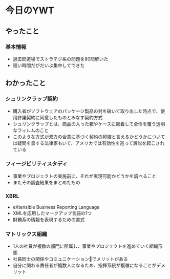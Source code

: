 # 今日のYWT

## やったこと

### 基本情報

- 過去問道場でストラテジ系の問題を80問解いた
- 短い時間だがだいぶ集中してできた

## わかったこと

### シュリンクラップ契約

- 購入者がソフトウェアのパッケージ製品の封を破いて取り出した時点で、使用許諾契約に同意したものとみなす契約方式
- シュリンクラップとは、商品の入った箱やケースに密着して全体を覆う透明なフィルムのこと
- このような方式が双方の合意に基づく契約の締結と言えるかどうかについては疑問を呈する法律家もいて、アメリカでは有効性を巡って訴訟を起こされている

### フィージビリティスタディ

- 事業やプロジェクトの実施前に、それが実現可能かどうかを調べること
- またその調査結果をまとめたもの

### XBRL

- eXtensible Business Reporting Language
- XMLを応用したマークアップ言語の1つ
- 財務系の情報を表現するための書式

### マトリックス組織

- 1人の社員が複数の部門に所属し、事業やプロジェクトを進めていく組織形態
- 社員同士の関係やコミュニケーションでメリットがある
- 自分に関わる責任者が複数人になるため、指揮系統が複雑になることがデメリット